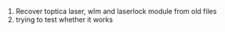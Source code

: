1. Recover toptica laser, wlm and laserlock module from old files
2. trying to test whether it works